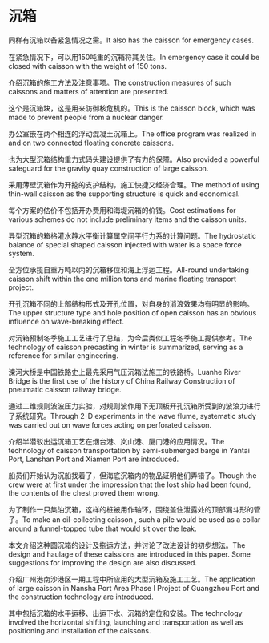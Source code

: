 # 沉箱

<p><span class="chinese">同样有沉箱以备紧急情况之需。</span><span class="english">It also has the caisson for emergency cases.</span></p>

<p><span class="chinese">在紧急情况下，可以用150吨重的沉箱将其关住。</span><span class="english">In emergency case it could be closed with caisson with the weight of 150 tons.</span></p>

<p><span class="chinese">介绍沉箱的施工方法及注意事项。</span><span class="english">The construction measures of such caissons and matters of attention are presented.</span></p>

<p><span class="chinese">这个是沉箱块，这是用来防御核危机的。</span><span class="english">This is the caisson block, which was made to prevent people from a nuclear danger.</span></p>

<p><span class="chinese">办公室嵌在两个相连的浮动混凝土沉箱上。</span><span class="english">The office program was realized in and on two connected floating concrete caissons.</span></p>

<p><span class="chinese">也为大型沉箱结构重力式码头建设提供了有力的保障。</span><span class="english">Also provided a powerful safeguard for the gravity quay construction of large caisson.</span></p>

<p><span class="chinese">采用薄壁沉箱作为开挖的支护结构，施工快捷又经济合理。</span><span class="english">The method of using thin-wall caisson as the supporting structure is quick and economical.</span></p>

<p><span class="chinese">每个方案的估价不包括开办费用和海堤沉箱的价钱。</span><span class="english">Cost estimations for various schemes do not include preliminary items and the caisson units.</span></p>

<p><span class="chinese">异型沉箱的箱格灌水静水平衡计算属空间平行力系的计算问题。</span><span class="english">The hydrostatic balance of special shaped caisson injected with water is a space force system.</span></p>

<p><span class="chinese">全方位承揽自重万吨以内的沉箱移位和海上浮运工程。</span><span class="english">All-round undertaking caisson shift within the one million tons and marine floating transport project.</span></p>

<p><span class="chinese">开孔沉箱不同的上部结构形式及开孔位置，对自身的消浪效果均有明显的影响。</span><span class="english">The upper structure type and hole position of open caisson has an obvious influence on wave-breaking effect.</span></p>

<p><span class="chinese">对沉箱预制冬季施工工艺进行了总结，为今后类似工程冬季施工提供参考。</span><span class="english">The technology of caisson precasting in winter is summarized, serving as a reference for similar engineering.</span></p>

<p><span class="chinese">滦河大桥是中国铁路史上最先采用气压沉箱法施工的铁路桥。</span><span class="english">Luanhe River Bridge is the first use of the history of China Railway Construction of pneumatic caisson railway bridge.</span></p>

<p><span class="chinese">通过二维规则波波压力实验，对规则波作用下无顶板开孔沉箱所受到的波浪力进行了系统研究。</span><span class="english">Through 2-D experiments in the wave flume, systematic study was carried out on wave forces acting on perforated caisson.</span></p>

<p><span class="chinese">介绍半潜驳出运沉箱工艺在烟台港、岚山港、厦门港的应用情况。</span><span class="english">The technology of caisson transportation by semi-submerged barge in Yantai Port, Lanshan Port and Xiamen Port are introduced.</span></p>

<p><span class="chinese">船员们开始认为沉船找着了，但海底沉箱内的物品证明他们弄错了。</span><span class="english">Though the crew were at first under the impression that the lost ship had been found, the contents of the chest proved them wrong.</span></p>

<p><span class="chinese">为了制作一只集油沉箱，这样的桩被用作轴环，围绕盖住泄露处的顶部漏斗形的管子。</span><span class="english">To make an oil-collecting caisson , such a pile would be used as a collar around a funnel-topped tube that would sit over the leak.</span></p>

<p><span class="chinese">本文介绍这种圆沉箱的设计及拖运方法，并讨论了改进设计的初步想法。</span><span class="english">The design and haulage of these caissions are introduced in this paper. Some suggestions for improving the design are also discussed.</span></p>

<p><span class="chinese">介绍广州港南沙港区一期工程中所应用的大型沉箱及施工工艺。</span><span class="english">The application of large caisson in Nansha Port Area Phase I Project of Guangzhou Port and the construction technology are introduced.</span></p>

<p><span class="chinese">其中包括沉箱的水平运移、出运下水、沉箱的定位和安装。</span><span class="english">The technology involved the horizontal shifting, launching and transportation as well as positioning and installation of the caissons.</span></p>

